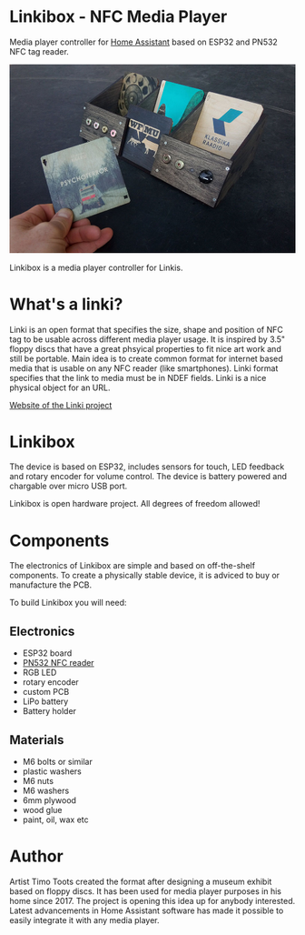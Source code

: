 # Linkibox - NFC Media Player

Media player controller for [Home Assistant](https://www.home-assistant.io/) based on ESP32 and PN532 NFC tag reader.

![Linkibox](images/linki_drive.jpg)

Linkibox is a media player controller for Linkis.

# What's a linki?

Linki is an open format that specifies the size, shape and position of NFC tag to be usable across different media player usage. It is inspired by 3.5" floppy discs that have a great phsyical properties to fit nice art work and still be portable. Main idea is to create common format for internet based media that is usable on any NFC reader (like smartphones). Linki format specifies that the link to media must be in NDEF fields. Linki is a nice physical object for an URL.

[Website of the Linki project](https://www.linki.cc)

# Linkibox

The device is based on ESP32, includes sensors for touch, LED feedback and rotary encoder for volume control. The device is battery powered and chargable over micro USB port.

Linkibox is open hardware project. All degrees of freedom allowed!

# Components

The electronics of Linkibox are simple and based on off-the-shelf components. To create a physically stable device, it is adviced to buy or manufacture the PCB.

To build Linkibox you will need:

## Electronics

* ESP32 board
* [PN532 NFC reader](https://www.aliexpress.com/item/32794353925.html)
* RGB LED
* rotary encoder
* custom PCB
* LiPo battery 
* Battery holder

## Materials

* M6 bolts or similar
* plastic washers
* M6 nuts
* M6 washers
* 6mm plywood
* wood glue
* paint, oil, wax etc

# Author

Artist Timo Toots created the format after designing a museum exhibit based on floppy discs. It has been used for media player purposes in his home since 2017. The project is opening this idea up for anybody interested. Latest advancements in Home Assistant software has made it possible to easily integrate it with any media player.
